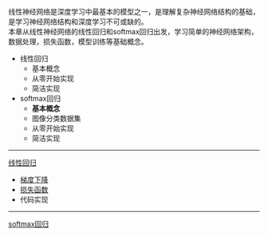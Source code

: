 线性神经网络是深度学习中最基本的模型之一，是理解复杂神经网络结构的基础，是学习神经网络结构和深度学习不可或缺的。  
本章从线性神经网络的线性回归和softmax回归出发，学习简单的神经网络架构， 数据处理，损失函数，模型训练等基础概念。  
- 线性回归
  - 基本概念
  - 从零开始实现
  - 简洁实现
- softmax回归
  - **基本概念**
  - 图像分类数据集
  - 从零开始实现
  - 简洁实现

---
[线性回归](Linear-regression.md)

- [梯度下降](Gradient-Descent.md)
- [损失函数](Loss-Function-and-Error.md)
- 代码实现
---

[softmax回归](softmax-regression.md)

